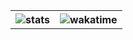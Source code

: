 <div align="center">
    <table>
        <th>
            <img alt="stats" src="https://github-readme-stats.vercel.app/api?username=NotHydra&count_private=True&show_icons=true&theme=merko">
        </th>
        <th>
            <img alt="wakatime" src="https://github-readme-stats.vercel.app/api/wakatime?username=NotHydra&langs_count=5&theme=merko"/>
        </th>
    </table>
</div>
